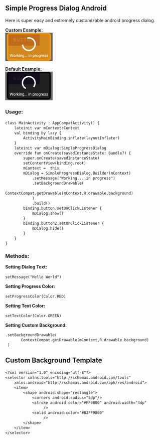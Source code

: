 
## Simple Progress Dialog Android
Here is super easy and extremely customizable android progress dialog.

**Custom Example:**<br/>
<img src="simpleprogressdialog_custom.png" width="30%" height="30%"/>

**Default Example:**<br/>
<img src="simpleprogressdialog_default.png" width="30%" height="30%"/>


### Usage:
```
class MainActivity : AppCompatActivity() {
    lateinit var mContext:Context
    val binding by lazy {
        ActivityMainBinding.inflate(layoutInflater)
    }
    lateinit var mDialog:SimpleProgressDialog
    override fun onCreate(savedInstanceState: Bundle?) {
        super.onCreate(savedInstanceState)
        setContentView(binding.root)
        mContext =  this
        mDialog = SimpleProgressDialog.Builder(mContext)
            .setMessage("Working... in progress")
			.setBackgroundDrawable(
                ContextCompat.getDrawable(mContext,R.drawable.background)
            )
            .build()
        binding.button.setOnClickListener {
            mDialog.show()
        }
        binding.button2.setOnClickListener {
            mDialog.hide()
        }
    }
}
```

### Methods:
**Setting Dialog Text:**

``
setMessage("Hello World")
``

**Setting Progress Color:**

``
setProgressColor(Color.RED)
``

**Setting Text Color:**

``
setTextColor(Color.GREEN)
``

**Setting Custom Background:**

```
.setBackgroundDrawable(
       ContextCompat.getDrawable(mContext,R.drawable.background)
 )
```

## Custom Background Template
```
<?xml version="1.0" encoding="utf-8"?>
<selector xmlns:tools="http://schemas.android.com/tools"
    xmlns:android="http://schemas.android.com/apk/res/android">
    <item>
        <shape android:shape="rectangle">
            <corners android:radius="5dp"/>
            <stroke android:color="#FF9800" android:width="4dp"
                 />
            <solid android:color="#B3FF9800"
                 />
        </shape>
    </item>
</selector>
```
